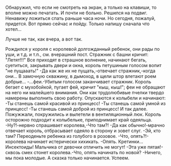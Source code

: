   Обнаружил, что если не смотреть на экран, а только на клавиши, то вполне можно печатать. И почти не больно.
Решился на подвиг. Ненавижу ложиться спать раньше часа ночи. Но сегодня, пожалуй, придется. Вот прямо сейчас и пойду. Только напишу сначала что хотел...

Лучше не так, как вчера, а вот так.

Рождился у короля с королевой долгожданный ребенок, они рады по уши, и т.д. и т.п., см. вчерашний пост. Стражник с башни кричит: "Летят!!!" Все приходят в страшное волнение, начинают бегать, суетиться, закрывать двери и окна, король петушиным голосом вопит "не пущааать!"
-Да как же их не пущать,-отвечает стражник,-когда они...
В замочную скважину, в дымоход, в щели штор влетают роем добрые...
-...феи.-Убитым голосом заканчивает стражник.
Король бегает с мухобойкой, пугает фей, кричит "кыш, кыш!"; феи не обращают на него ни малейшего внимания. Они как трудолюбивые пчелки твердо намерены выполнить свою работу. Опускаются к колыбели и начинают:
-Ты станешь самой красивой из принцесс!
-Ты станешь самой умной из принцесс!
-Ты станешь самой доброй из принцесс!
И так далее.
Пожужжали, покружились и вылетели в вентиляционный люк.
Король осторожно подходит к колыбельке, приподнимает край одеяльца.
-Ну?!-нервно спрашивает королева,-Что там?!
-Да как обычно!-мрачно отвечает король, отбрасывает одеяло в сторону и зовет слуг.
-Эй, кто там? Переоденьте ребенка из голубого в розовое.
-Что, опять?!-королева начинает истерически хихикать.
-Опять. Кретинки... Инсектоиды! Мальчика от девочки отличить не могут!
-Эта уже пятая!-сквозь смех стонет королева.-Что, опять начинать по новой?
-Ничего, мы пока молодые. А сказка только начинается. Успеем.    